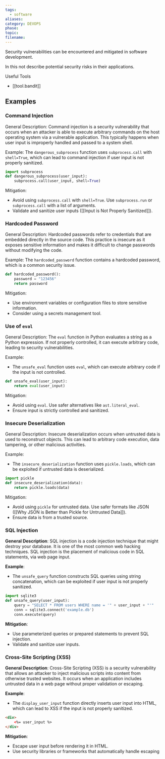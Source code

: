 ```yaml
---
tags:
  - software
aliases: 
category: DEVOPS
phase: 
topic: 
filename:
---
```

Security vulnerabilities can be encountered and mitigated in software development.

In this not describe potential security risks in their applications.

Useful Tools
- [[tool.bandit]]
## Examples

### Command Injection

General Description: Command injection is a security vulnerability that occurs when an attacker is able to execute arbitrary commands on the host operating system via a vulnerable application. This typically happens when user input is improperly handled and passed to a system shell.

Example: 
The `dangerous_subprocess` function uses `subprocess.call` with `shell=True`, which can lead to command injection if user input is not properly sanitized.
  ```python
  import subprocess
  def dangerous_subprocess(user_input):
      subprocess.call(user_input, shell=True)
  ```
Mitigation:
  - Avoid using `subprocess.call` with `shell=True`. Use `subprocess.run` or `subprocess.call` with a list of arguments.
  - Validate and sanitize user inputs ([[Input is Not Properly Sanitized]]). 

### Hardcoded Password

General Description: Hardcoded passwords refer to credentials that are embedded directly in the source code. This practice is insecure as it exposes sensitive information and makes it difficult to change passwords without modifying the code.

Example:
The `hardcoded_password` function contains a hardcoded password, which is a common security issue.
  ```python
  def hardcoded_password():
      password = "123456"
      return password
  ```
  
Mitigation:
  - Use environment variables or configuration files to store sensitive information.
  - Consider using a secrets management tool.

### Use of `eval`

General Description: The `eval` function in Python evaluates a string as a Python expression. If not properly controlled, it can execute arbitrary code, leading to security vulnerabilities.

Example:
  - The `unsafe_eval` function uses `eval`, which can execute arbitrary code if the input is not controlled.
  ```python
  def unsafe_eval(user_input):
      return eval(user_input)
  ```
Mitigation:
  - Avoid using `eval`. Use safer alternatives like `ast.literal_eval`.
  - Ensure input is strictly controlled and sanitized.

### Insecure Deserialization

General Description: Insecure deserialization occurs when untrusted data is used to reconstruct objects. This can lead to arbitrary code execution, data tampering, or other malicious activities.

Example:
  - The `insecure_deserialization` function uses `pickle.loads`, which can be exploited if untrusted data is deserialized.
  ```python
  import pickle
  def insecure_deserialization(data):
      return pickle.loads(data)
  ```
Mitigation:
  - Avoid using `pickle` for untrusted data. Use safer formats like JSON ([[Why JSON is Better than Pickle for Untrusted Data]]).
  - Ensure data is from a trusted source.

### SQL Injection

**General Description**: SQL injection is a code injection technique that might destroy your database. It is one of the most common web hacking techniques. SQL injection is the placement of malicious code in SQL statements, via web page input.

**Example**:
- The `unsafe_query` function constructs SQL queries using string concatenation, which can be exploited if user input is not properly sanitized.

```python
import sqlite3
def unsafe_query(user_input):
	query = "SELECT * FROM users WHERE name = '" + user_input + "'"
	conn = sqlite3.connect('example.db')
	conn.execute(query)
```

**Mitigation**:
- Use parameterized queries or prepared statements to prevent SQL injection.
- Validate and sanitize user inputs.

### Cross-Site Scripting (XSS)

**General Description**: Cross-Site Scripting (XSS) is a security vulnerability that allows an attacker to inject malicious scripts into content from otherwise trusted websites. It occurs when an application includes untrusted data in a web page without proper validation or escaping.

**Example**:
- The `display_user_input` function directly inserts user input into HTML, which can lead to XSS if the input is not properly sanitized.
```html
<div>
	<%= user_input %>
</div>
```
**Mitigation**:
- Escape user input before rendering it in HTML.
- Use security libraries or frameworks that automatically handle escaping